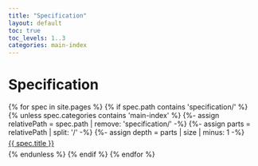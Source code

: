 ```yaml
---
title: "Specification"
layout: default
toc: true
toc_levels: 1..3 
categories: main-index
---
```


# Specification

<ul style="list-style: none; padding: 0; margin: 0;">
  {% for spec in site.pages %}
    {% if spec.path contains 'specification/' %}
      {% unless spec.categories contains 'main-index' %}
        {%- assign relativePath = spec.path | remove: 'specification/' -%}
        {%- assign parts = relativePath | split: '/' -%}
        {%- assign depth = parts | size | minus: 1 -%}
        <li style="margin-left: {{ depth | times: 20 }}px; padding: 5px 0;">
          <a href="{{ spec.url | relative_url }}">{{ spec.title }}</a>
        </li>
      {% endunless %}
    {% endif %}
  {% endfor %}
</ul>
